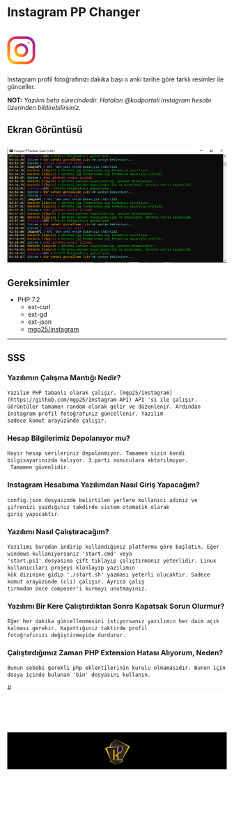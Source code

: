 # Instagram PP Changer 
# ![Instagram Logo](src/Artemis/assets/images/static/instagram.png) 
Instagram profil fotoğrafınızı dakika başı o anki tarihe göre farklı resimler ile günceller.

**NOT:** *Yazılım beta sürecindedir. Hataları @kodportali instagram hesabı üzerinden bildirebilirsiniz.*

## Ekran Görüntüsü
![SS](src/Artemis/assets/images/static/screenshoot.PNG)
---
## Gereksinimler

- PHP 7.2
  - ext-curl
  - ext-gd
  - ext-json
  - [mgp25/instagram](https://github.com/mgp25/Instagram-API)

---

## SSS

### Yazılımın Çalışma Mantığı Nedir?
    Yazılım PHP tabanlı olarak çalışır. [mgp25/instagram](https://github.com/mgp25/Instagram-API) API 'si ile çalışır.
    Görüntüler tamamen random olarak gelir ve düzenlenir. Ardından Instagram profil fotoğrafınız güncellenir. Yazılım 
    sadece komut arayüzünde çalışır.
    
### Hesap Bilgilerimiz Depolanıyor mu?
    Hayır hesap verileriniz depolanmıyor. Tamamen sizin kendi bilgisayarınızda kalıyor. 3.parti sunuculara aktarılmıyor.
     Tamamen güvenlidir.
    
### Instagram Hesabıma Yazılımdan Nasıl Giriş Yapacağım?
    config.json dosyasınde belirtilen yerlere kullanıcı adınız ve şifrenizi yazdığınız takdirde sistem otomatik olarak 
    giriş yapıcaktır.
    
### Yazılımı Nasıl Çalıştıracağım?
    Yazılımı buradan indirip kullandığınız platforma göre başlatın. Eğer windows kullanıyorsanız 'start.cmd' veya 
    'start.ps1' dosyasına çift tıklayıp çalıştırmanız yeterlidir. Linux kullanıcıları projeyi klonlayıp yazılımın 
    kök dizinine gidip './start.sh' yazması yeterli olucaktır. Sadece komut arayüzünde (cli) çalışır. Ayrıca çalış
    tırmadan önce composer'i kurmayı unutmayınız.
    
   
### Yazılımı Bir Kere Çalıştırdıktan Sonra Kapatsak Sorun Olurmur?
    Eğer her dakika güncellenmesini istiyorsanız yazılımın her daim açık kalması gerekir. Kapattığınız taktirde profil 
    fotoğrafınızı değiştirmeyide durdurur. 
    
    
### Çalıştırdığımız Zaman PHP Extension Hatası Alıyorum, Neden?
    Bunun sebebi gerekli php eklentilerinin kurulu olmamasıdır. Bunun için dosya içinde bulunan 'bin' dosyasını kullanın.

#![kodportali](src/Artemis/assets/images/static/kodportali.png)